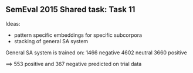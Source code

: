 ## SemEval 2015 Shared task: Task 11



Ideas:
- pattern specific embeddings for specific subcorpora
- stacking of general SA system


General SA system is trained on:
   1466 negative
   4602 neutral
   3660 positive

  ==>  553 positive and 367 negative predicted on trial data